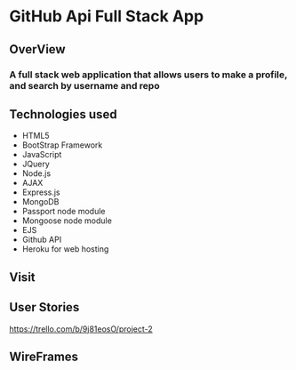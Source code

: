 # GitHub Api Full Stack App

## OverView
### A full stack web application that allows users to make a profile, and search by username and repo

## Technologies used
* HTML5
* BootStrap Framework
* JavaScript
* JQuery
* Node.js
* AJAX
* Express.js
* MongoDB
* Passport node module
* Mongoose node module
* EJS
* Github API
* Heroku for web hosting

## Visit

<!-- Some cool link will go here -->

## User Stories

https://trello.com/b/9j81eosO/project-2

## WireFrames

<!-- Cool pictures of site will one day take this spot -->
